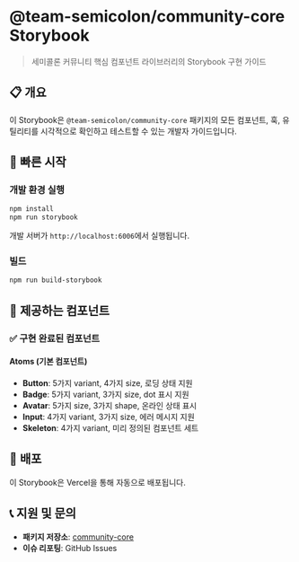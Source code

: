 # @team-semicolon/community-core Storybook

> 세미콜론 커뮤니티 핵심 컴포넌트 라이브러리의 Storybook 구현 가이드

## 📋 개요

이 Storybook은 `@team-semicolon/community-core` 패키지의 모든 컴포넌트, 훅, 유틸리티를 시각적으로 확인하고 테스트할 수 있는 개발자 가이드입니다.

## 🚀 빠른 시작

### 개발 환경 실행

```bash
npm install
npm run storybook
```

개발 서버가 `http://localhost:6006`에서 실행됩니다.

### 빌드

```bash
npm run build-storybook
```

## 🎨 제공하는 컴포넌트

### ✅ 구현 완료된 컴포넌트

#### Atoms (기본 컴포넌트)

- **Button**: 5가지 variant, 4가지 size, 로딩 상태 지원
- **Badge**: 5가지 variant, 3가지 size, dot 표시 지원
- **Avatar**: 5가지 size, 3가지 shape, 온라인 상태 표시
- **Input**: 4가지 variant, 3가지 size, 에러 메시지 지원
- **Skeleton**: 4가지 variant, 미리 정의된 컴포넌트 세트

## 🚀 배포

이 Storybook은 Vercel을 통해 자동으로 배포됩니다.

## 📞 지원 및 문의

- **패키지 저장소**: [community-core](https://github.com/semicolon-devteam/community-core)
- **이슈 리포팅**: GitHub Issues
